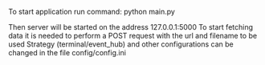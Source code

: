 To start application run command: python main.py

Then server will be started on the address 127.0.0.1:5000
To start fetching data it is needed to perform a POST request with the url and filename to be used
Strategy (terminal/event_hub) and other configurations can be changed in the file config/config.ini
